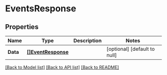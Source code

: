 # EventsResponse

## Properties
Name | Type | Description | Notes
------------ | ------------- | ------------- | -------------
**Data** | [**[]EventResponse**](EventResponse.md) |  | [optional] [default to null]

[[Back to Model list]](../README.md#documentation-for-models) [[Back to API list]](../README.md#documentation-for-api-endpoints) [[Back to README]](../README.md)


